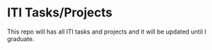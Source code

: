 # ITI Tasks/Projects
This repo will has all ITI tasks and projects and it will be updated until I graduate.
